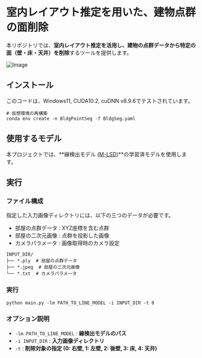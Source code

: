 # 室内レイアウト推定を用いた、建物点群の面削除

本リポジトリでは、**室内レイアウト推定を活用し、建物の点群データから特定の面（壁・床・天井）を削除**するツールを提供します。

![Image](https://github.com/user-attachments/assets/a35b03ef-4c7b-4cc1-a214-00cb81a37c1d)

## インストール
このコードは、Windows11, CUDA10.2, cuDNN v8.9.6でテストされています。
```
# 仮想環境の再構築
conda env create -n BldgPointSeg -f BldgSeg.yaml
```

## 使用するモデル
本プロジェクトでは、**線検出モデル ([M-LSD](https://github.com/navervision/mlsd))**の学習済モデルを使用します。


## 実行
### ファイル構成

指定した入力画像ディレクトリには、以下の三つのデータが必要です。

* 部屋の点群データ : XYZ座標を含む点群
* 部屋の二次元画像 : 点群を投影した画像
* カメラパラメータ : 画像取得時のカメラ設定

```
INPUT_DIR/
├── *.ply  # 部屋の点群データ
├── *.jpeg  # 部屋の二次元画像
└── *.txt  # カメラパラメータ
```

### 実行
```
python main.py -lm PATH_TO_LINE_MODEL -i INPUT_DIR -t 0
```

### オプション説明
- `-lm PATH_TO_LINE_MODEL` : **線検出モデルのパス**
- `-i INPUT_DIR` : **入力画像ディレクトリ**
- `-t` : **削除対象の指定 (0: 右壁, 1: 左壁, 2: 後壁, 3: 床, 4: 天井)**
